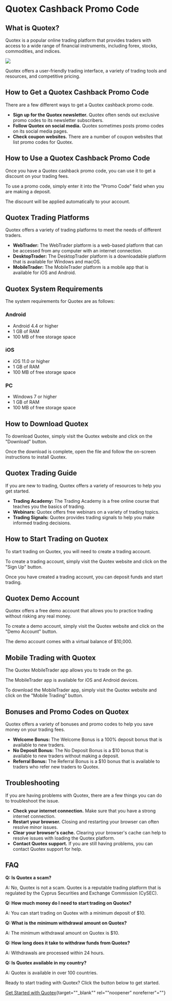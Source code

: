# Quotex Cashback Promo Code

## What is Quotex?

Quotex is a popular online trading platform that provides traders with
access to a wide range of financial instruments, including forex,
stocks, commodities, and indices.

[![](https://static.quotex.io/files/4_en/300_250.jpg)](https://traff.sbs/brokerqxlid)

Quotex offers a user-friendly trading interface, a variety of trading
tools and resources, and competitive pricing.

## How to Get a Quotex Cashback Promo Code

There are a few different ways to get a Quotex cashback promo code.

-   **Sign up for the Quotex newsletter.** Quotex often sends out
    exclusive promo codes to its newsletter subscribers.
-   **Follow Quotex on social media.** Quotex sometimes posts promo
    codes on its social media pages.
-   **Check coupon websites.** There are a number of coupon websites
    that list promo codes for Quotex.

## How to Use a Quotex Cashback Promo Code

Once you have a Quotex cashback promo code, you can use it to get a
discount on your trading fees.

To use a promo code, simply enter it into the "Promo Code" field
when you are making a deposit.

The discount will be applied automatically to your account.

## Quotex Trading Platforms

Quotex offers a variety of trading platforms to meet the needs of
different traders.

-   **WebTrader:** The WebTrader platform is a web-based platform that
    can be accessed from any computer with an internet connection.
-   **DesktopTrader:** The DesktopTrader platform is a downloadable
    platform that is available for Windows and macOS.
-   **MobileTrader:** The MobileTrader platform is a mobile app that is
    available for iOS and Android.

## Quotex System Requirements

The system requirements for Quotex are as follows:

### Android

-   Android 4.4 or higher
-   1 GB of RAM
-   100 MB of free storage space

### iOS

-   iOS 11.0 or higher
-   1 GB of RAM
-   100 MB of free storage space

### PC

-   Windows 7 or higher
-   1 GB of RAM
-   100 MB of free storage space

## How to Download Quotex

To download Quotex, simply visit the Quotex website and click on the
"Download" button.

Once the download is complete, open the file and follow the on-screen
instructions to install Quotex.

## Quotex Trading Guide

If you are new to trading, Quotex offers a variety of resources to help
you get started.

-   **Trading Academy:** The Trading Academy is a free online course
    that teaches you the basics of trading.
-   **Webinars:** Quotex offers free webinars on a variety of trading
    topics.
-   **Trading Signals:** Quotex provides trading signals to help you
    make informed trading decisions.

## How to Start Trading on Quotex

To start trading on Quotex, you will need to create a trading account.

To create a trading account, simply visit the Quotex website and click
on the "Sign Up" button.

Once you have created a trading account, you can deposit funds and start
trading.

## Quotex Demo Account

Quotex offers a free demo account that allows you to practice trading
without risking any real money.

To create a demo account, simply visit the Quotex website and click on
the "Demo Account" button.

The demo account comes with a virtual balance of \$10,000.

## Mobile Trading with Quotex

The Quotex MobileTrader app allows you to trade on the go.

The MobileTrader app is available for iOS and Android devices.

To download the MobileTrader app, simply visit the Quotex website and
click on the "Mobile Trading" button.

## Bonuses and Promo Codes on Quotex

Quotex offers a variety of bonuses and promo codes to help you save
money on your trading fees.

-   **Welcome Bonus:** The Welcome Bonus is a 100% deposit bonus that is
    available to new traders.
-   **No Deposit Bonus:** The No Deposit Bonus is a \$10 bonus that is
    available to new traders without making a deposit.
-   **Referral Bonus:** The Referral Bonus is a \$10 bonus that is
    available to traders who refer new traders to Quotex.

## Troubleshooting

If you are having problems with Quotex, there are a few things you can
do to troubleshoot the issue.

-   **Check your internet connection.** Make sure that you have a strong
    internet connection.
-   **Restart your browser.** Closing and restarting your browser can
    often resolve minor issues.
-   **Clear your browser\'s cache.** Clearing your browser\'s cache can
    help to resolve issues with loading the Quotex platform.
-   **Contact Quotex support.** If you are still having problems, you
    can contact Quotex support for help.

## FAQ

**Q: Is Quotex a scam?**

A: No, Quotex is not a scam. Quotex is a reputable trading platform that
is regulated by the Cyprus Securities and Exchange Commission (CySEC).

**Q: How much money do I need to start trading on Quotex?**

A: You can start trading on Quotex with a minimum deposit of \$10.

**Q: What is the minimum withdrawal amount on Quotex?**

A: The minimum withdrawal amount on Quotex is \$10.

**Q: How long does it take to withdraw funds from Quotex?**

A: Withdrawals are processed within 24 hours.

**Q: Is Quotex available in my country?**

A: Quotex is available in over 100 countries.

Ready to start trading with Quotex? Click the button below to get
started.

[Get Started with
Quotex](\%22https://traff.sbs/brokerqxsignup\%22){target=""_blank""
rel=""noopener" noreferrer"=""}

